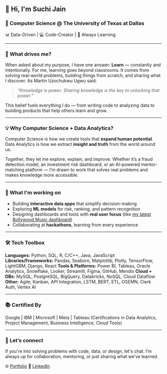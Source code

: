 ## 👋 Hi, I'm Suchi Jain

### 📍 Computer Science @ The University of Texas at Dallas

📊 Data-Driven | 💻 Code-Creator | 🎯 Always Learning

---

### 🌱 What drives me?

When asked about my purpose, I have one answer: **Learn** — constantly and intentionally.
For me, learning goes beyond classrooms. It comes from solving real-world problems, building things from scratch, and sharing what I discover. As Martin Uzochukwu Ugwu said:

> *“Knowledge is power. Sharing knowledge is the key to unlocking that power.”*

This belief fuels everything I do — from writing code to analyzing data to building products that help others learn and grow.

---

### 💡 Why Computer Science + Data Analytics?

Computer Science is how we create tools that **expand human potential**.
Data Analytics is how we extract **insight and truth** from the world around us.

Together, they let me explore, explain, and improve. Whether it’s a fraud detection model, an investment risk dashboard, or an AI-powered mentor-matching platform — I’m drawn to work that solves real problems and makes knowledge more accessible.

---

### 🚀 What I'm working on

* Building **interactive data apps** that simplify decision-making
* Exploring **ML models** for risk, ranking, and pattern recognition
* Designing dashboards and tools with **real user focus** (like [my latest Bollywood Music dashboard](your_project_link_here))
* Collaborating at **hackathons**, learning from every experience

---

### 🛠 Tech Toolbox

**Languages:** Python, SQL, R, C/C++, Java, JavaScript
**Libraries/Frameworks:** Pandas, Seaborn, Matplotlib, Plotly, TensorFlow, LightGBM, Django, React
**Tools & Platforms:** Power BI, Tableau, Oracle Analytics, Snowflake, Looker, Streamlit, Figma, GitHub, Mendix
**Cloud + DBs:** MySQL, PostgreSQL, BigQuery, Databricks, NoSQL, Cloud Dataflow
**Other:** Agile, Kanban, API Integration, LSTM, BERT, ETL, OSEMN, Clerk Auth, Vertex AI

---

### 📚 Certified By

Google | IBM | Microsoft | Meta | Tableau
(Certifications in Data Analytics, Project Management, Business Intelligence, Cloud Tools)

---

### 🤝 Let’s connect

If you're into solving problems with code, data, or design, let's chat.
I’m always up for collaboration, mentoring, or just sharing what we’ve learned.

🌐 [Portfolio](https://suchi-portfolio-palette.lovable.app/)
💼 [LinkedIn]([your_linkedin_url_here](https://www.linkedin.com/in/suchij/))
